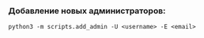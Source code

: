 
### Добавление новых администраторов:
```shell
python3 -m scripts.add_admin -U <username> -E <email>
```